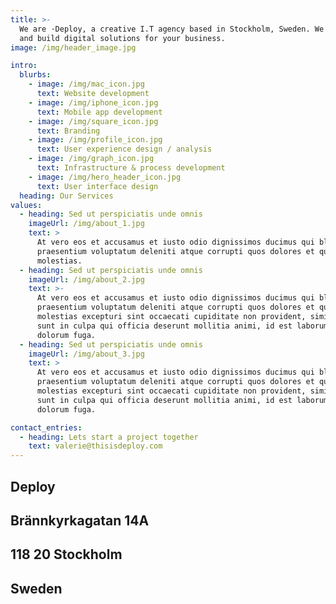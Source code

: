 ```yaml
---
title: >-
  We are ·Deploy, a creative I.T agency based in Stockholm, Sweden. We design
  and build digital solutions for your business.
image: /img/header_image.jpg

intro:
  blurbs:
    - image: /img/mac_icon.jpg
      text: Website development
    - image: /img/iphone_icon.jpg
      text: Mobile app development
    - image: /img/square_icon.jpg
      text: Branding
    - image: /img/profile_icon.jpg
      text: User experience design / analysis
    - image: /img/graph_icon.jpg
      text: Infrastructure & process development
    - image: /img/hero_header_icon.jpg
      text: User interface design
  heading: Our Services
values:
  - heading: Sed ut perspiciatis unde omnis
    imageUrl: /img/about_1.jpg
    text: >
      At vero eos et accusamus et iusto odio dignissimos ducimus qui blanditiis
      praesentium voluptatum deleniti atque corrupti quos dolores et quas
      molestias.
  - heading: Sed ut perspiciatis unde omnis
    imageUrl: /img/about_2.jpg
    text: >-
      At vero eos et accusamus et iusto odio dignissimos ducimus qui blanditiis
      praesentium voluptatum deleniti atque corrupti quos dolores et quas
      molestias excepturi sint occaecati cupiditate non provident, similique
      sunt in culpa qui officia deserunt mollitia animi, id est laborum et
      dolorum fuga.
  - heading: Sed ut perspiciatis unde omnis
    imageUrl: /img/about_3.jpg
    text: >
      At vero eos et accusamus et iusto odio dignissimos ducimus qui blanditiis
      praesentium voluptatum deleniti atque corrupti quos dolores et quas
      molestias excepturi sint occaecati cupiditate non provident, similique
      sunt in culpa qui officia deserunt mollitia animi, id est laborum et
      dolorum fuga.

contact_entries:
  - heading: Lets start a project together
    text: valerie@thisisdeploy.com
---
```

## Deploy

## Brännkyrkagatan 14A

## 118 20 Stockholm

## Sweden
